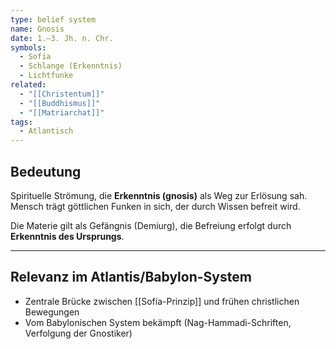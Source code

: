 ```yaml
---
type: belief system
name: Gnosis
date: 1.–3. Jh. n. Chr.
symbols:
  - Sofía
  - Schlange (Erkenntnis)
  - Lichtfunke
related:
  - "[[Christentum]]"
  - "[[Buddhismus]]"
  - "[[Matriarchat]]"
tags:
  - Atlantisch
---
```


## Bedeutung

Spirituelle Strömung, die **Erkenntnis (gnosis)** als Weg zur Erlösung sah. Mensch trägt göttlichen Funken in sich, der durch Wissen befreit wird.  

Die Materie gilt als Gefängnis (Demiurg), die Befreiung erfolgt durch **Erkenntnis des Ursprungs**.

---

## Relevanz im Atlantis/Babylon-System
- Zentrale Brücke zwischen [[Sofía-Prinzip]] und frühen christlichen Bewegungen  
- Vom Babylonischen System bekämpft (Nag-Hammadi-Schriften, Verfolgung der Gnostiker)  

